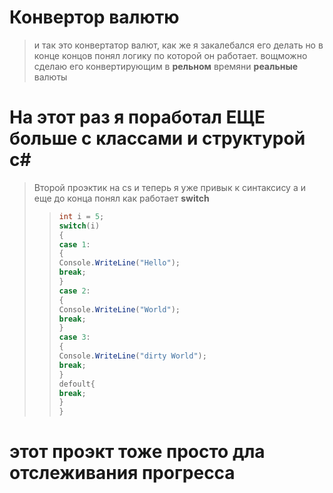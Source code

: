 # Конвертор валютю
>и так это конвертатор валют, как же я закалебался его делать
>но в конце концов понял логику по которой он работает.
>вощможно сделаю его конвертирующим в **рельном** времяни **реальные** валюты
# На этот раз я поработал **ЕЩЕ** больше с классами и структурой с#
>Второй проэктик на cs и теперь я уже привык к синтаксису
>а и еще до конца понял как работает **switch**
>>```cs
>>int i = 5;
>>switch(i)
>>{
>>case 1:
>>{
>>Console.WriteLine("Hello");
>>break;
>>}
>>case 2:
>>{
>>Console.WriteLine("World");
>>break;
>>}
>>case 3:
>>{
>>Console.WriteLine("dirty World");
>>break;
>>}
>> defoult{
>>break;
>>}
>>}
# этот проэкт тоже просто дла отслеживания прогресса
